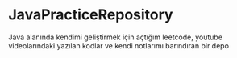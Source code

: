 # JavaPracticeRepository
Java alanında kendimi geliştirmek için açtığım leetcode, youtube videolarındaki yazılan kodlar ve kendi notlarımı barındıran bir depo 
